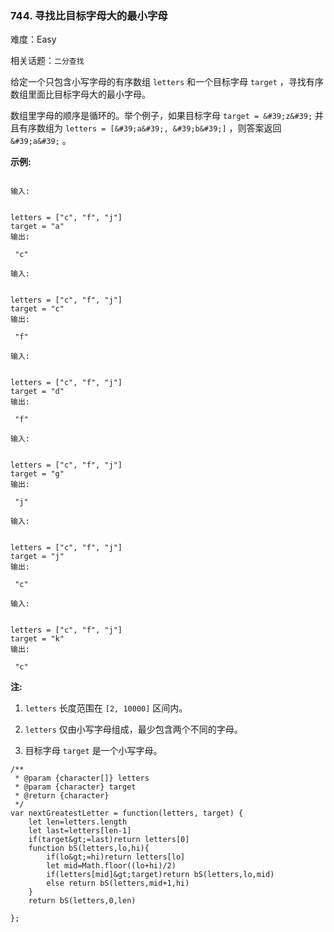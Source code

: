 ### 744. 寻找比目标字母大的最小字母

难度：Easy

相关话题：`二分查找`

给定一个只包含小写字母的有序数组 `letters` 和一个目标字母 `target` ，寻找有序数组里面比目标字母大的最小字母。



数组里字母的顺序是循环的。举个例子，如果目标字母 `target = &#39;z&#39;`  并且有序数组为 `letters = [&#39;a&#39;, &#39;b&#39;]` ，则答案返回 `&#39;a&#39;` 。



 **示例:** 





```

输入:


letters = ["c", "f", "j"]
target = "a"
输出:

 "c"

输入:


letters = ["c", "f", "j"]
target = "c"
输出:

 "f"

输入:


letters = ["c", "f", "j"]
target = "d"
输出:

 "f"

输入:


letters = ["c", "f", "j"]
target = "g"
输出:

 "j"

输入:


letters = ["c", "f", "j"]
target = "j"
输出:

 "c"

输入:


letters = ["c", "f", "j"]
target = "k"
输出:

 "c"

```

 **注:** 





1.  `letters` 长度范围在 `[2, 10000]` 区间内。

2.  `letters`  仅由小写字母组成，最少包含两个不同的字母。

3. 目标字母 `target`  是一个小写字母。






```
/**
 * @param {character[]} letters
 * @param {character} target
 * @return {character}
 */
var nextGreatestLetter = function(letters, target) {
    let len=letters.length
    let last=letters[len-1]
    if(target&gt;=last)return letters[0]
    function bS(letters,lo,hi){
        if(lo&gt;=hi)return letters[lo]
        let mid=Math.floor((lo+hi)/2)
        if(letters[mid]&gt;target)return bS(letters,lo,mid)
        else return bS(letters,mid+1,hi)
    }
    return bS(letters,0,len)
    
};



```
